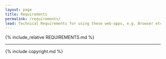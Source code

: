 ```yaml
---
layout: page
title: Requirements
permalink: /requirements/
lead: Technical Requirements for using these web-apps, e.g. Browser etc
---
```

{% include_relative REQUIREMENTS.md %}

- - -

{% include copyright.md %}
